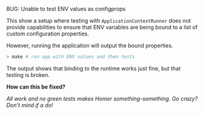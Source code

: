 BUG: Unable to test ENV values as configprops

This show a setup where testing with `ApplicationContextRunner` does
not provide capabilities to ensure that ENV variables are being bound
to a list of custom configuration properties.

However, running the application will output the bound properties.

```sh
> make # run app with ENV values and then tests
```

The output shows that binding to the runtime works just fine, but that
testing is broken.

**How can this be fixed?**

_All work and no green tests makes Homer something-something. Go crazy?
Don't mind if a do!_

